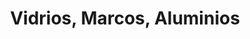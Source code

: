 ---
title: "Vidrios, Marcos, Aluminios"
url: /san-miguel-petapa/vidrios-marcos-aluminios/
shop: general
---